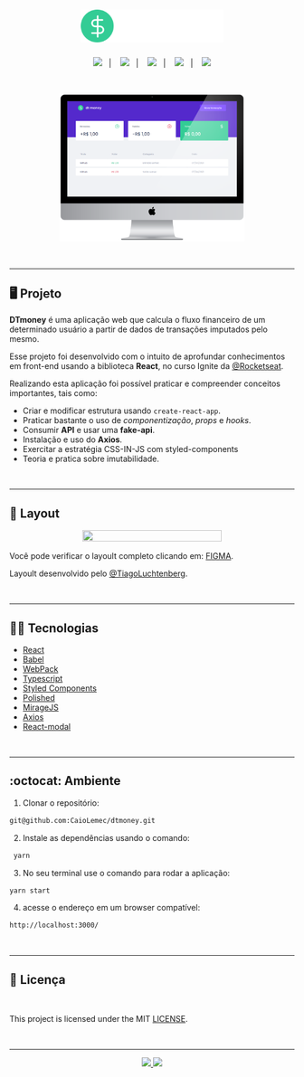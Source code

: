<h1 align="center">
    <img alt="logo" title="DTmoney" src="./src/assets/logo.svg" width="50%" />
</h1>

<p align="center">
  <a href="#desktop_computer-projeto"><img src="https://img.shields.io/static/v1?label=&message=PROJETO&color=33CC95&style=for-the-badge&logo=REACT"/></a>&nbsp;&nbsp;&nbsp;|&nbsp;&nbsp;&nbsp;
  <a href="#nail_care-layout"><img src="https://img.shields.io/static/v1?label=&message=LAYOULT&color=33CC95&style=for-the-badge&logo=styled-components"/></a>&nbsp;&nbsp;&nbsp;|&nbsp;&nbsp;&nbsp;
  <a href="#technologist-tecnologias"><img src="https://img.shields.io/static/v1?label=&message=TECNOLOGIAS&color=33CC95&style=for-the-badge&logo=visual-studio-code"/></a>&nbsp;&nbsp;&nbsp;|&nbsp;&nbsp;&nbsp;
  <a href="#octocat-ambiente"><img src="https://img.shields.io/static/v1?label=&message=AMBIENTE&color=33CC95&style=for-the-badge&logo=Yarn"/></a>&nbsp;&nbsp;&nbsp;|&nbsp;&nbsp;&nbsp;
  <a href="#bookmark_tabs-licença"><img src="https://img.shields.io/static/v1?label=&message=LICENSE&color=33CC95&style=for-the-badge&logo=docusign"/></a>
</p>

<br>

<p align="center">
 <img alt="mockup" src="./src/assets/mockup(dtmoney).png" width="65%">
</p>

<br>
<hr>

## :desktop_computer: Projeto

<strong>DTmoney</strong> é uma aplicação web que calcula o fluxo financeiro de um determinado usuário a partir de dados de transações imputados pelo mesmo.

Esse projeto foi desenvolvido com o intuito de aprofundar conhecimentos em front-end usando a biblioteca <strong>React</strong>, no curso Ignite da [@Rocketseat](https://github.com/Rocketseat).

Realizando esta aplicação foi possível praticar e compreender conceitos importantes, tais como:
- Criar e modificar estrutura usando ```create-react-app```.
- Praticar bastante o uso de <i>componentização</i>, <i>props</i> e <i>hooks</i>.
- Consumir <b>API</b> e usar uma <b>fake-api</b>.
- Instalação e uso do <b>Axios</b>. 
- Exercitar a estratégia CSS-IN-JS com styled-components
- Teoria e pratica sobre imutabilidade.

<br>
<hr>

## :nail_care: Layout
<p align="center">
<img src="./src/assets/" width="70%" height="70%" />
</p>

Você pode verificar o layoult completo clicando em: <a href="https://www.figma.com/file/0xmu9mj2TJYoIOubBFWsk5/dtmoney-Ignite-(Copy)?node-id=0%3A1">FIGMA</a>.

Layoult desenvolvido pelo [@TiagoLuchtenberg](https://www.instagram.com/tiagoluchtenberg/?hl=pt-br).

<br>
<hr>

## :technologist: Tecnologias

- [React](https://pt-br.reactjs.org/)
- [Babel](https://babeljs.io/)
- [WebPack](https://webpack.js.org/)
- [Typescript](https://www.typescriptlang.org/)
- [Styled Components](https://styled-components.com/)
- [Polished](https://github.com/styled-components/polished)
- [MirageJS](https://miragejs.com/ )
- [Axios](https://github.com/axios/axios)
- [React-modal](https://github.com/reactjs/react-modal)

<br>
<hr>

## :octocat: Ambiente

1. Clonar o repositório:

```bash
git@github.com:CaioLemec/dtmoney.git
```

2. Instale as dependências usando o comando:

```bash
 yarn
```

3. No seu terminal use o comando para rodar a aplicação:

```bash
yarn start
```

4. acesse o endereço em um browser compatível:

```bash
http://localhost:3000/
```
<br>
<hr>

## :bookmark_tabs: Licença

<br>

This project is licensed under the MIT [LICENSE](LICENSE.md).

<br>
<hr>
<p align="center">
<a href="caiolemec@gmail.com"><img src="https://img.shields.io/static/v1?label=&message=E-mail&color=33CC95&style=for-the-badge&logo=Gmail"/>
<a href="https://br.linkedin.com/in/caio-lemec/"><img src="https://img.shields.io/static/v1?label=&message=LinkedIn&color=33CC95&style=for-the-badge&logo=linkedin"/>
<br></p>

